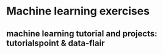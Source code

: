 # Machine learning exercises 
## machine learning tutorial and projects: tutorialspoint & data-flair
